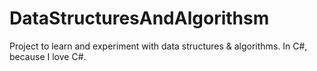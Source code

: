 # DataStructuresAndAlgorithsm
Project to learn and experiment with data structures & algorithms.
In C#, because I love C#.
